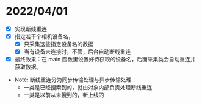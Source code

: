 # 2022/04/01

* [x] 实现断线重连
* [x] 指定若干个相机设备名，
    * [x] 只采集这些指定设备名的数据
    * [x] 当有设备未连接时，不管，后台自动断线重连
* [x] 最终效果：在 main 函数里设置好待获取的设备名，后面采集类会自动重连并获取数据。

* Note: 断线重连分为同步传输处理与异步传输处理：
    * 一类是已经搜索到的，就由对象内部负责处理断线重连
    * 一类是以前从未搜到的，新上线的